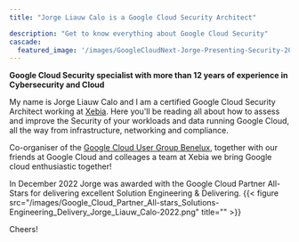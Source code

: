 ```yaml
---
title: "Jorge Liauw Calo is a Google Cloud Security Architect"

description: "Get to know everything about Google Cloud Security"
cascade:
  featured_image: '/images/GoogleCloudNext-Jorge-Presenting-Security-2022.webp'
---
```


**Google Cloud Security specialist with more than 12 years of experience in Cybersecurity and Cloud** 

My name is Jorge Liauw Calo and I am a certified Google Cloud Security Architect working at [Xebia](https://xebia.com/). Here you'll be reading all about how to assess and improve the Security of your workloads and data running Google Cloud, all the way from infrastructure, networking and compliance.

Co-organiser of the [Google Cloud User Group Benelux](https://www.linkedin.com/groups/12507256/), together with our friends at Google Cloud and colleages a team at Xebia we bring Google cloud enthusiastic together!

In December 2022 Jorge was awarded with the Google Cloud Partner All-Stars for delivering excellent Solution Engineering & Delivering. {{< figure src="/images/Google_Cloud_Partner_All-stars_Solutions-Engineering_Delivery_Jorge_Liauw_Calo-2022.png" title="" >}}

Cheers!